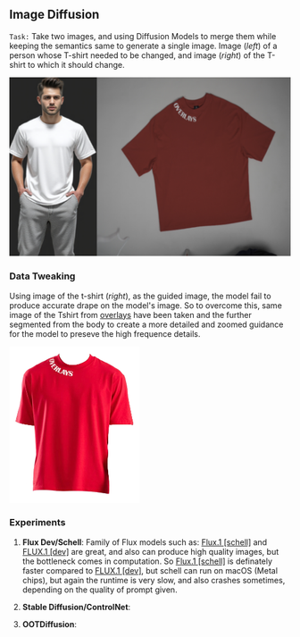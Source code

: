 ## Image Diffusion
`Task:` Take two images, and using Diffusion Models to merge them while keeping the semantics same to generate a single image. Image (*left*) of a person whose T-shirt needed to be changed, and image (*right*) of the T-shirt to which it should change.

![alt text](image_merged_manually.png)

### Data Tweaking
Using image of the t-shirt (*right*), as the guided image, the model fail to produce accurate drape on the model's image. So to overcome this, same image of the Tshirt from [overlays](https://overlaysnow.com/products/be-the-change-navy-blue-relaxed-fit-t-shirt-ultra-soft-copy) have been taken and the further segmented from the body to create a more detailed and zoomed guidance for the model to preseve the high frequence details. 

<img src="./image-removebg-preview.png" style="height:20em;"></img>

### Experiments
1. **Flux Dev/Schell**: Family of Flux models such as: [Flux.1 [schell]](https://huggingface.co/black-forest-labs/FLUX.1-schnell) and [FLUX.1 [dev]](https://huggingface.co/black-forest-labs/FLUX.1-dev) are great, and also can produce high quality images, but the bottleneck comes in computation. So [Flux.1 [schell]](https://huggingface.co/black-forest-labs/FLUX.1-schnell) is definately faster compared to [FLUX.1 [dev]](https://huggingface.co/black-forest-labs/FLUX.1-dev), but schell can run on macOS (Metal chips), but again the runtime is very slow, and also crashes sometimes, depending on the quality of prompt given.

2. **Stable Diffusion/ControlNet**:

3. **OOTDiffusion**: 


